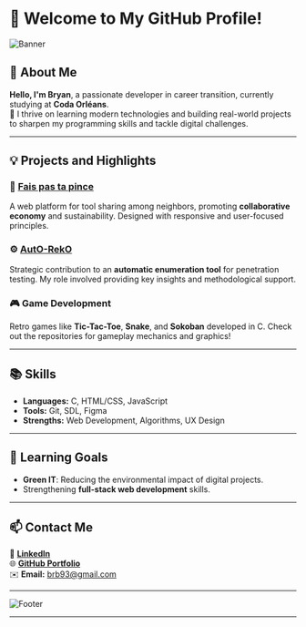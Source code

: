 

# 👋 Welcome to My GitHub Profile!  

![Banner](https://via.placeholder.com/800x200?text=Welcome+to+my+GitHub+Profile)

## 🚀 About Me  
**Hello, I'm Bryan**, a passionate developer in career transition, currently studying at **Coda Orléans**.  
🌱 I thrive on learning modern technologies and building real-world projects to sharpen my programming skills and tackle digital challenges.  

---

## 💡 Projects and Highlights  
### 🌟 [Fais pas ta pince](https://github.com/BrB93/Fais-pas-ta-pince)  
A web platform for tool sharing among neighbors, promoting **collaborative economy** and sustainability. Designed with responsive and user-focused principles.

### ⚙️ [AutO-RekO](https://github.com/rattus-digitalis/Autoreko)  
Strategic contribution to an **automatic enumeration tool** for penetration testing. My role involved providing key insights and methodological support.

### 🎮 Game Development  
Retro games like **Tic-Tac-Toe**, **Snake**, and **Sokoban** developed in C. Check out the repositories for gameplay mechanics and graphics!  

---

## 📚 Skills  
- **Languages:** C, HTML/CSS, JavaScript  
- **Tools:** Git, SDL, Figma  
- **Strengths:** Web Development, Algorithms, UX Design  

---

## 🌱 Learning Goals  
- **Green IT**: Reducing the environmental impact of digital projects.  
- Strengthening **full-stack web development** skills.  

---

## 📫 Contact Me  
💼 [**LinkedIn**](https://www.linkedin.com/in/bryan/)  
🌐 [**GitHub Portfolio**](https://github.com/BrB93)  
✉️ **Email:** [brb93@gmail.com](mailto:brb93@gmail.com)  

---

![Footer](https://via.placeholder.com/800x100?text=Let%27s+Collaborate!)

---
